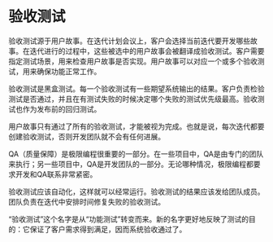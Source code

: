 # 验收测试

验收测试源于用户故事。在迭代计划会议上，客户会选择当前迭代要开发哪些故事。在迭代进行的过程中，这些被选中的用户故事会被翻译成验收测试。客户需要指定测试场景，用来检查用户故事是否实现。用户故事可以对应一个或多个验收测试，用来确保功能正常工作。

验收测试是黑盒测试。每一个验收测试有一些期望系统输出的结果。客户负责检验测试是否通过，并且在有测试失败的时候决定哪个失败的测试优先级最高。验收测试也作为发布前的回归测试。

用户故事只有通过了所有的验收测试，才能被视为完成。也就是说，每次迭代都要创建验收测试，否则开发团队就不会有任何进展。

QA（质量保障）是极限编程很重要的一部分。在一些项目中，QA是由专门的团队来执行；另一些项目中，QA是开发团队的一部分。无论哪种情况，极限编程都要求开发和QA联系非常紧密。

验收测试应该自动化，这样就可以经常运行。验收测试的结果应该发给团队成员。团队负责在迭代中安排时间修复失败的验收测试。

“验收测试”这个名字是从“功能测试”转变而来。新的名字更好地反映了测试的目的：它保证了客户需求得到满足，因而系统验收通过了。

 
<!-- Acceptance tests are created from user stories. During an iteration the user stories selected during the iteration planning meeting will be translated into acceptance tests. The customer specifies scenarios to test when a user story has been correctly implemented. A story can have one or many acceptance tests, what ever it takes to ensure the functionality works.

Acceptance tests are black box system tests. Each acceptance test represents some expected result from the system. Customers are responsible for verifying the correctness of the acceptance tests and reviewing test scores to decide which failed tests are of highest priority. Acceptance tests are also used as regression tests prior to a production release.

A user story is not considered complete until it has passed its acceptance tests. This means that new acceptance tests must be created each iteration or the development team will report zero progress.

Quality assurance (QA) is an essential part of the XP process. On some projects QA is done by a separate group, while on others QA will be an integrated  into  the  development  team itself. In either case XP requires development to have much closer relationship with QA.

Acceptance tests should be automated so they can be run often. The acceptance test score is published to the team. It is the team's responsibility to schedule time each iteration to fix any failed tests.

The name acceptance tests was changed from functional tests. This better reflects the intent, which is to guarantee that a customers requirements have been met and the system is acceptable. -->